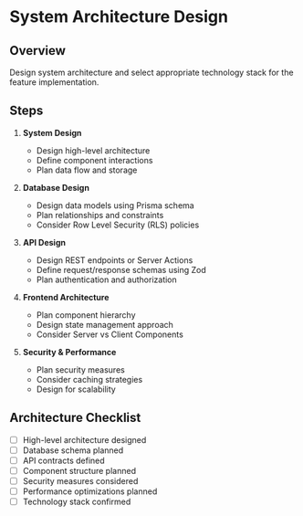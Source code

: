 # System Architecture Design

## Overview
Design system architecture and select appropriate technology stack for the feature implementation.

## Steps
1. **System Design**
   - Design high-level architecture
   - Define component interactions
   - Plan data flow and storage

2. **Database Design**
   - Design data models using Prisma schema
   - Plan relationships and constraints
   - Consider Row Level Security (RLS) policies

3. **API Design**
   - Design REST endpoints or Server Actions
   - Define request/response schemas using Zod
   - Plan authentication and authorization

4. **Frontend Architecture**
   - Plan component hierarchy
   - Design state management approach
   - Consider Server vs Client Components

5. **Security & Performance**
   - Plan security measures
   - Consider caching strategies
   - Design for scalability

## Architecture Checklist
- [ ] High-level architecture designed
- [ ] Database schema planned
- [ ] API contracts defined
- [ ] Component structure planned
- [ ] Security measures considered
- [ ] Performance optimizations planned
- [ ] Technology stack confirmed
